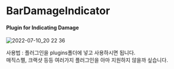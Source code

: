 # BarDamageIndicator
#### Plugin for Indicating Damage


![2022-07-10_20 22 36](https://user-images.githubusercontent.com/61282478/178142831-d89496db-e2f0-4bd3-98fc-5f47b53daf4b.png)


사용법 : 플러그인을 plugins폴더에 넣고 사용하시면 됩니다.
<br/>매직스펠, 크랙샷 등등 여러가지 플러그인을 아마 지원하지 않을까 싶습니다.
